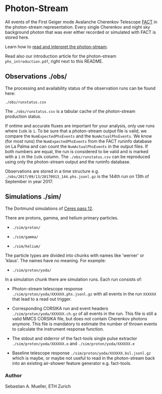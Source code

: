 # Photon-Stream

All events of the First Geiger mode Avalanche Cherenkov Telescope [FACT](http://fact-project.org/) in the photon-stream representation. Every single Cherenkov and night sky background photon that was ever either recorded or simulated with FACT is stored here.

Learn how to [read and interpret the photon-stream](https://github.com/fact-project/photon_stream).

Read also our introduction article for the photon-stream ```phs_introduction.pdf```, right next to this README.

## Observations ./obs/

The processing and availability status of the observation runs can be found here:

```./obs/runstatus.csv```

The ```./obs/runstatus.csv``` is a tabular cache of the photon-stream production status. 

If ontime and accurate fluxes are important for your analysis, only use runs where ```IsOk``` is ```1```. To be sure that a photon-stream output file is valid, we compare the ```NumExpectedPhsEvents``` and the ```NumActualPhsEvents```. We know (for most runs) the ```NumExpectedPhsEvents``` from the FACT runinfo database on La Palma and can count the ```NumActualPhsEvents``` in the output files. If both numbers are equal, the run is considered to be valid and is marked with a ```1``` in the ```IsOk``` column. The ```./obs/runstatus.csv``` can be reproduced using only the photon-stream output and the runinfo database.

Observations are stored in a time structure e.g. ```./obs/2017/09/13/20170913_144.phs.jsonl.gz``` is the 144th run on 13th of September in year 2017.


## Simulations ./sim/

The Dortmund simulations of [Ceres pass 12](https://trac.fact-project.org/browser/fact/MonteCarloSettings/Ceres/standard/ceres_12.rc).

There are protons, gamma, and helium primary particles. 

- ```./sim/proton/```

- ```./sim/gamma/```

- ```./sim/helium/```

The particle types are divided into chunks with names like 'werner' or 'klaus'. The names have no meaning. For example:

- ```./sim/proton/yoda/```

In a simulation chunk there are simulation runs. Each run consists of:

- Photon-stream telescope response ```./sim/proton/yoda/XXXXXX.phs.jsonl.gz``` with all events in the run ```XXXXXX``` that lead to a read out trigger.

- Corresponding CORSIKA run and event headers ```./sim/proton/yoda/XXXXXX.ch.gz``` of all events in the run. This file is still a valid MMCS CORSIKA file, but does not contain Cherenkov photons anymore. This file is mandatory to estimate the number of thrown events to calculate the instrument response function.

- The stdout and stderror of the fact-tools single pulse extractor ```./sim/proton/yoda/XXXXXX.o``` and ```./sim/proton/yoda/XXXXXX.e```

- Baseline telescope response ```./sim/proton/yoda/XXXXXX.bsl.jsonl.gz``` which is maybe, or maybe not useful to read in the photon-stream back into an existing air-shower feature generator e.g. fact-tools.

### Author
Sebastian A. Mueller, ETH Zurich